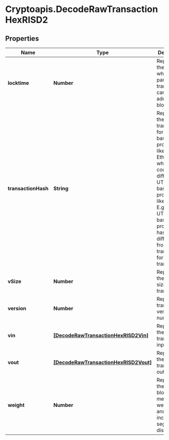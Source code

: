 # Cryptoapis.DecodeRawTransactionHexRISD2

## Properties

Name | Type | Description | Notes
------------ | ------------- | ------------- | -------------
**locktime** | **Number** | Represents the time at which a particular transaction can be added to the blockchain. | 
**transactionHash** | **String** | Represents the same as transactionId for account-based protocols like Ethereum, while it could be different in UTXO-based protocols like Bitcoin. E.g., in UTXO-based protocols hash is different from transactionId for SegWit transactions. | 
**vSize** | **Number** | Represents the virtual size of this transaction. | 
**version** | **Number** | Represents transaction version number | 
**vin** | [**[DecodeRawTransactionHexRISD2Vin]**](DecodeRawTransactionHexRISD2Vin.md) | Represents the transaction inputs. | 
**vout** | [**[DecodeRawTransactionHexRISD2Vout]**](DecodeRawTransactionHexRISD2Vout.md) | Represents the transaction outputs. | 
**weight** | **Number** | Represents the size of a block, measured in weight units and including the segwit discount. | [optional] 


